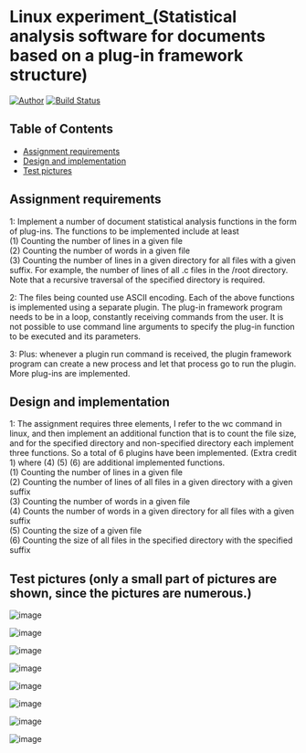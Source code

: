 # Linux experiment_(Statistical analysis software for documents based on a plug-in framework structure)
[![Author](https://img.shields.io/badge/Author-Frannie1020-blue.svg "Author")](https://Frannie1020.github.io "Author")
[![Build Status](https://travis-ci.com/JoeyBling/yilia-plus-demo.svg?branch=master)](https://travis-ci.com/JoeyBling/yilia-plus-demo)


## Table of Contents

- [Assignment requirements](#assignmentrequirements)
- [Design and implementation](#designandimplementation)
- [Test pictures](#Testpictures)



## Assignment requirements  
1: Implement a number of document statistical analysis functions in the form of plug-ins. The functions to be implemented include at least  
(1) Counting the number of lines in a given file  
(2) Counting the number of words in a given file  
(3) Counting the number of lines in a given directory for all files with a given suffix. For example, the number of lines of all .c files in the /root directory. Note that a recursive traversal of the specified directory is required.  

2: The files being counted use ASCII encoding. Each of the above functions is implemented using a separate plugin. The plug-in framework program needs to be in a loop, constantly receiving commands from the user. It is not possible to use command line arguments to specify the plug-in function to be executed and its parameters.  

3: Plus: whenever a plugin run command is received, the plugin framework program can create a new process and let that process go to run the plugin. More plug-ins are implemented.  

## Design and implementation  
1: The assignment requires three elements, I refer to the wc command in linux, and then implement an additional function that is to count the file size, and for the specified directory and non-specified directory each implement three functions. So a total of 6 plugins have been implemented. (Extra credit 1) where (4) (5) (6) are additional implemented functions.  
(1) Counting the number of lines in a given file  
(2) Counting the number of lines of all files in a given directory with a given suffix  
(3) Counting the number of words in a given file  
(4) Counts the number of words in a given directory for all files with a given suffix  
(5) Counting the size of a given file  
(6) Counting the size of all files in the specified directory with the specified suffix  

## Test pictures (only a small part of pictures are shown, since the pictures are numerous.)

![image](https://github.com/Frannie1020/Linux-experiment/assets/137517674/5bf4b4a5-86fa-4a07-afe1-96defc29ad8b)


![image](https://github.com/Frannie1020/Linux-experiment/assets/137517674/cf1dd466-a193-4b68-ba77-aac0edaf76fd)


![image](https://github.com/Frannie1020/Linux-experiment/assets/137517674/792ad1d2-0927-4872-95f3-b37dd4b4e8fe)


![image](https://github.com/Frannie1020/Linux-experiment/assets/137517674/25146629-0777-4d77-ae0b-5858c2de368c)  

![image](https://github.com/Frannie1020/Linux-experiment/assets/137517674/c9e049d9-6b60-483d-a384-1bb96409fc38)  

![image](https://github.com/Frannie1020/Linux-experiment/assets/137517674/5e610a72-4554-403c-a691-23c7e70089d3)  

![image](https://github.com/Frannie1020/Linux-experiment/assets/137517674/e9a8aa6c-8a69-41a4-99a3-5c86286d92bb)  

![image](https://github.com/Frannie1020/Linux-experiment/assets/137517674/f4cfd93e-5f86-42b5-97c1-46da83574335)

